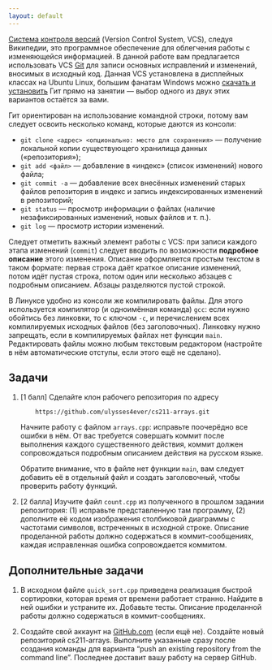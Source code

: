 ```yaml
---
layout: default
---
```


[Система контроля версий](https://ru.wikipedia.org/wiki/%D0%A1%D0%B8%D1%81%D1%82%D0%B5%D0%BC%D0%B0_%D1%83%D0%BF%D1%80%D0%B0%D0%B2%D0%BB%D0%B5%D0%BD%D0%B8%D1%8F_%D0%B2%D0%B5%D1%80%D1%81%D0%B8%D1%8F%D0%BC%D0%B8)
(Version Control System, VCS), 
следуя Википедии, это программное обеспечение для облегчения работы с 
изменяющейся информацией. В данной работе вам предлагается использовать
VCS 
[Git](https://ru.wikipedia.org/wiki/Git) для записи основных исправлений и 
изменений, вносимых в исходный код. Данная VCS установлена в дисплейных 
классах на Ubuntu Linux, большим фанатам Windows можно 
[скачать и установить](http://git-scm.com/download/win)
Гит прямо на занятии — выбор одного из двух этих вариантов остаётся за вами. 

Гит ориентирован на использование командной строки, потому вам следует
освоить несколько команд, которые даются из консоли:

* `git clone <адрес> <опционально: место для сохранения>` — получение
	локальной копии существующего хранилища данных («репозитория»);
* `git add <файл>` — добавление в «индекс» (список изменений) нового файла;
* `git commit -a` — добавление всех внесённых изменений старых файлов 
	репозитория в индекс и запись индексированных изменений в репозиторий;
* `git status` — просмотр информации о файлах (наличие незафиксированных 
	изменений, новых файлов и т. п.).
* `git log` — просмотр истории изменений.

Следует отметить важный элемент работы с VCS: при записи каждого этапа
изменений (`commit`) следует вводить по возможности **подробное описание**
этого изменения. Описание оформляется простым текстом в таком формате: 
первая строка даёт краткое описание изменений, потом идёт пустая строка, 
потом один или несколько абзацев с подробным описанием. Абзацы разделяются
пустой строкой.

В Линуксе удобно из консоли же компилировать файлы. Для этого используется
компилятор (и одноимённая команда) `gcc`: если нужно обойтись без линковки,
то с ключом `-c`, и перечислением всех компилируемых исходных файлов 
(без заголовочных). Линковку нужно запрещать, если в компилируемых
файлах нет функции `main`. Редактировать файлы можно любым текстовым редактором
(настройте в нём автоматические отступы, если этого ещё не сделано).

## Задачи

1. 	[1 балл]
	Сделайте клон рабочего репозитория по адресу 
	
	```{.text}
		https://github.com/ulysses4ever/cs211-arrays.git
	```
	
	Начните работу с 
	файлом `arrays.cpp`: исправьте поочерёдно все ошибки в нём. От вас требуется совершать коммит после выполнения 
	каждого существенного действия, коммит должен сопровождаться
	подробным описанием действия на русском языке.
	
	Обратите внимание, что в файле нет функции `main`, вам следует 
	добавить её в отдельный файл и создать заголовочный, чтобы проверить 
	работу функций.

2.	[2 балла]
	Изучите файл `count.cpp` из полученного в прошлом задании репозитория:
	(1) исправьте представленную там программу, (2) дополните её кодом
	изображения столбиковой диаграммы с частотами символов, встреченных
	в исходной строке. Описание проделанной работы должно содержаться
	в коммит-сообщениях, каждая исправленная ошибка сопровождается коммитом.

## Дополнительные задачи

1.  В исходном файле `quick_sort.cpp` приведена реализация быстрой 
	сортировки, которая время от времени работает странно. Найдите в ней
	ошибки и устраните их. Добавьте тесты. Описание проделанной работы 
	должно содержаться в коммит-сообщениях.
	
2.  Создайте свой аккаунт на [GitHub.com](https://github.com/) (если ещё
	не). Создайте новый репозиторий cs211-arrays. Выполните указанные 
	сразу после создания команды для варианта “push an existing repository 
	from the command line”. Последнее доставит вашу работу на сервер GitHub.
